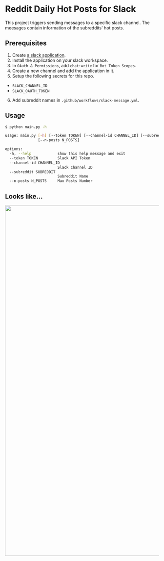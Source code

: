 # Reddit Daily Hot Posts for Slack

This project triggers sending messages to a specific slack channel.
The meesages contain information of the subreddits' hot posts.

## Prerequisites
1. Create [a slack application](https://api.slack.com/apps).
2. Install the application on your slack workspace.
3. In `OAuth & Permissions`, add `chat:write` for `Bot Token Scopes`.
4. Create a new channel and add the application in it.
5. Setup the following secrets for this repo.
- `SLACK_CHANNEL_ID`
- `SLACK_OAUTH_TOKEN`
6. Add subreddit names in `.github/workflows/slack-message.yml`.

## Usage
```bash
$ python main.py -h

usage: main.py [-h] [--token TOKEN] [--channel-id CHANNEL_ID] [--subreddit SUBREDDIT]
               [--n-posts N_POSTS]

options:
  -h, --help            show this help message and exit
  --token TOKEN         Slack API Token
  --channel-id CHANNEL_ID
                        Slack Channel ID
  --subreddit SUBREDDIT
                        Subreddit Name
  --n-posts N_POSTS     Max Posts Number
```

## Looks like...
<img width="1143" src="https://github.com/Curt-Park/reddit-posts-to-slack/assets/14961526/14315a30-3285-433c-9a2a-5f4387e5814b">

